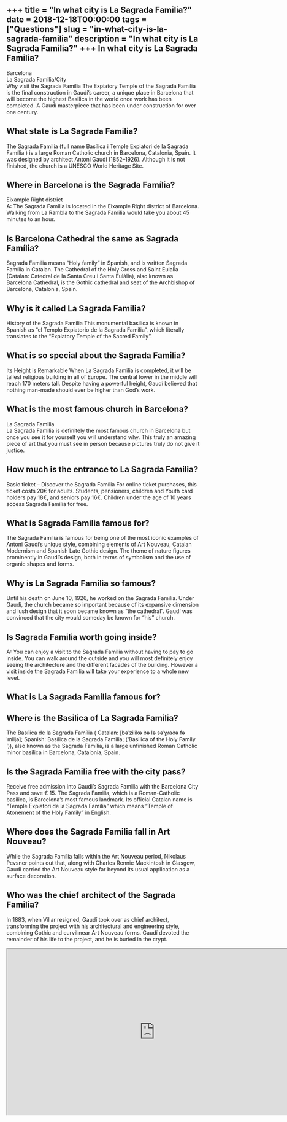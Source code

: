 +++
title = "In what city is La Sagrada Familia?"
date = 2018-12-18T00:00:00
tags = ["Questions"]
slug = "in-what-city-is-la-sagrada-familia"
description = "In what city is La Sagrada Familia?"
+++
In what city is La Sagrada Familia?
-----------------------------------

Barcelona  
La Sagrada Familia/City  
Why visit the Sagrada Familia The Expiatory Temple of the Sagrada Familia is the final construction in Gaudí’s career, a unique place in Barcelona that will become the highest Basilica in the world once work has been completed. A Gaudí masterpiece that has been under construction for over one century.

What state is La Sagrada Familia?
---------------------------------

The Sagrada Familia (full name Basílica i Temple Expiatori de la Sagrada Família ) is a large Roman Catholic church in Barcelona, Catalonia, Spain. It was designed by architect Antoni Gaudi (1852–1926). Although it is not finished, the church is a UNESCO World Heritage Site.

Where in Barcelona is the Sagrada Família?
------------------------------------------

Eixample Right district  
A: The Sagrada Familia is located in the Eixample Right district of Barcelona. Walking from La Rambla to the Sagrada Familia would take you about 45 minutes to an hour.

Is Barcelona Cathedral the same as Sagrada Família?
---------------------------------------------------

Sagrada Familia means “Holy family” in Spanish, and is written Sagrada Família in Catalan. The Cathedral of the Holy Cross and Saint Eulalia (Catalan: Catedral de la Santa Creu i Santa Eulàlia), also known as Barcelona Cathedral, is the Gothic cathedral and seat of the Archbishop of Barcelona, Catalonia, Spain.

Why is it called La Sagrada Familia?
------------------------------------

History of the Sagrada Familia This monumental basilica is known in Spanish as “el Templo Expiatorio de la Sagrada Familia”, which literally translates to the “Expiatory Temple of the Sacred Family”.

What is so special about the Sagrada Familia?
---------------------------------------------

Its Height is Remarkable When La Sagrada Familia is completed, it will be tallest religious building in all of Europe. The central tower in the middle will reach 170 meters tall. Despite having a powerful height, Gaudí believed that nothing man-made should ever be higher than God’s work.

What is the most famous church in Barcelona?
--------------------------------------------

La Sagrada Familia  
La Sagrada Familia is definitely the most famous church in Barcelona but once you see it for yourself you will understand why. This truly an amazing piece of art that you must see in person because pictures truly do not give it justice.

How much is the entrance to La Sagrada Familia?
-----------------------------------------------

Basic ticket – Discover the Sagrada Família For online ticket purchases, this ticket costs 20€ for adults. Students, pensioners, children and Youth card holders pay 18€, and seniors pay 16€. Children under the age of 10 years access Sagrada Família for free.

What is Sagrada Familia famous for?
-----------------------------------

The Sagrada Família is famous for being one of the most iconic examples of Antoni Gaudí’s unique style, combining elements of Art Nouveau, Catalan Modernism and Spanish Late Gothic design. The theme of nature figures prominently in Gaudí’s design, both in terms of symbolism and the use of organic shapes and forms.

Why is La Sagrada Familia so famous?
------------------------------------

Until his death on June 10, 1926, he worked on the Sagrada Familia. Under Gaudí, the church became so important because of its expansive dimension and lush design that it soon became known as “the cathedral”. Gaudí was convinced that the city would someday be known for “his” church.

Is Sagrada Familia worth going inside?
--------------------------------------

A: You can enjoy a visit to the Sagrada Familia without having to pay to go inside. You can walk around the outside and you will most definitely enjoy seeing the architecture and the different facades of the building. However a visit inside the Sagrada Familia will take your experience to a whole new level.

What is La Sagrada Familia famous for?
--------------------------------------

Where is the Basilica of La Sagrada Familia?
--------------------------------------------

The Basílica de la Sagrada Família ( Catalan: \[bəˈzilikə ðə lə səˈɣɾaðə fəˈmiljə\]; Spanish: Basílica de la Sagrada Familia; (‘Basilica of the Holy Family ‘)), also known as the Sagrada Família, is a large unfinished Roman Catholic minor basilica in Barcelona, Catalonia, Spain.

Is the Sagrada Familia free with the city pass?
-----------------------------------------------

Receive free admission into Gaudi’s Sagrada Familia with the Barcelona City Pass and save € 15. The Sagrada Familia, which is a Roman-Catholic basilica, is Barcelona’s most famous landmark. Its official Catalan name is “Temple Expiatori de la Sagrada Família” which means “Temple of Atonement of the Holy Family” in English.

Where does the Sagrada Familia fall in Art Nouveau?
---------------------------------------------------

While the Sagrada Família falls within the Art Nouveau period, Nikolaus Pevsner points out that, along with Charles Rennie Mackintosh in Glasgow, Gaudí carried the Art Nouveau style far beyond its usual application as a surface decoration.

Who was the chief architect of the Sagrada Familia?
---------------------------------------------------

In 1883, when Villar resigned, Gaudí took over as chief architect, transforming the project with his architectural and engineering style, combining Gothic and curvilinear Art Nouveau forms. Gaudí devoted the remainder of his life to the project, and he is buried in the crypt.

<iframe allow="accelerometer; autoplay; clipboard-write; encrypted-media; gyroscope; picture-in-picture" allowfullscreen="" class="__youtube_prefs__  epyt-is-override  no-lazyload" data-no-lazy="1" data-origheight="433" data-origwidth="770" data-skipgform_ajax_framebjll="" height="433" id="_ytid_89841" loading="lazy" src="https://www.youtube.com/embed/kkNGdzo_3EA?enablejsapi=1&autoplay=0&cc_load_policy=0&cc_lang_pref=&iv_load_policy=1&loop=0&modestbranding=0&rel=1&fs=1&playsinline=0&autohide=2&theme=dark&color=red&controls=1&" title="YouTube player" width="770"></iframe>
